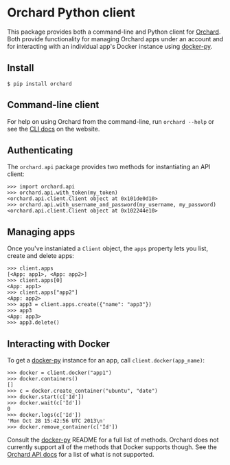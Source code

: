 Orchard Python client
=====================

This package provides both a command-line and Python client for [Orchard]. Both provide functionality for managing Orchard apps under an account and for interacting with an individual app's Docker instance using [docker-py].

Install
-------

    $ pip install orchard

Command-line client
-------------------

For help on using Orchard from the command-line, run `orchard --help` or see the [CLI docs] on the website.

Authenticating
--------------

The `orchard.api` package provides two methods for instantiating an API client:

    >>> import orchard.api
    >>> orchard.api.with_token(my_token)
    <orchard.api.client.Client object at 0x101de0d10>
    >>> orchard.api.with_username_and_password(my_username, my_password)
    <orchard.api.client.Client object at 0x102244e10>

Managing apps
-------------

Once you've instaniated a `Client` object, the `apps` property lets you list, create and delete apps:

    >>> client.apps
    [<App: app1>, <App: app2>]
    >>> client.apps[0]
    <App: app1>
    >>> client.apps["app2"]
    <App: app2>
    >>> app3 = client.apps.create({"name": "app3"})
    >>> app3
    <App: app3>
    >>> app3.delete()

Interacting with Docker
-----------------------

To get a [docker-py] instance for an app, call `client.docker(app_name)`:

    >>> docker = client.docker("app1")
    >>> docker.containers()
    []
    >>> c = docker.create_container("ubuntu", "date")
    >>> docker.start(c['Id'])
    >>> docker.wait(c['Id'])
    0
    >>> docker.logs(c['Id'])
    'Mon Oct 28 15:42:56 UTC 2013\n'
    >>> docker.remove_container(c['Id'])

Consult the [docker-py] README for a full list of methods. Orchard does not currently support all of the methods that Docker supports though. See the [Orchard API docs] for a list of what is not supported.

[Orchard]: https://orchardup.com
[docker-py]: https://github.com/dotcloud/docker-py
[CLI docs]: https://orchardup.com/docs/cli
[Orchard API docs]: https://orchardup.com/docs/api

